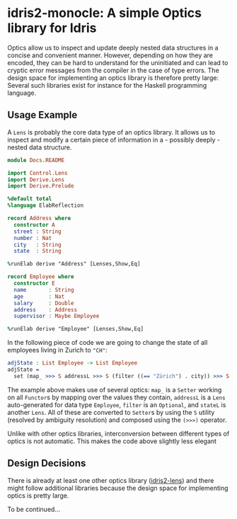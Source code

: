 # idris2-monocle: A simple Optics library for Idris

Optics allow us to inspect and update deeply nested data
structures in a concise and convenient manner. However,
depending on how they are encoded, they can be hard to understand
for the uninitiated and can lead to cryptic error messages from
the compiler in the case of type errors. The design space for
implementing an optics library is therefore pretty large:
Several such libraries exist for instance for the Haskell
programming language.

## Usage Example

A `Lens` is probably the core data type of an optics library.
It allows us to inspect and modify a certain piece of information
in a - possibly deeply - nested data structure.

```idris
module Docs.README

import Control.Lens
import Derive.Lens
import Derive.Prelude

%default total
%language ElabReflection

record Address where
  constructor A
  street : String
  number : Nat
  city   : String
  state  : String

%runElab derive "Address" [Lenses,Show,Eq]

record Employee where
  constructor E
  name       : String
  age        : Nat
  salary     : Double
  address    : Address
  supervisor : Maybe Employee

%runElab derive "Employee" [Lenses,Show,Eq]
```
In the following piece of code we are going to change
the state of all employees living in Zurich to `"CH"`:

```idris
adjState : List Employee -> List Employee
adjState =
  set (map_ >>> S addressL >>> S (filter ((== "Zürich") . city)) >>> S stateL) "CH"
```

The example above makes use of several optics: `map_` is a `Setter` working
on all `Functor`s by mapping over the values they contain, `addressL` is a `Lens`
auto-generated for data type `Employee`, `filter` is an `Optional`, and
`stateL` is another `Lens`. All of these are converted to `Setter`s by using the
`S` utility (resolved by ambiguity resolution) and composed using
the `(>>>)` operator.

Unlike with other optics libraries, interconversion between different types
of optics is not automatic. This makes the code above slightly less elegant

## Design Decisions

There is already at least one other optics library
([idris2-lens](https://github.com/kiana-S/idris2-lens)) and there might follow additional
libraries because the design space for implementing optics is pretty large.

To be continued...

<!-- vi: filetype=idris2:syntax=markdown
-->
